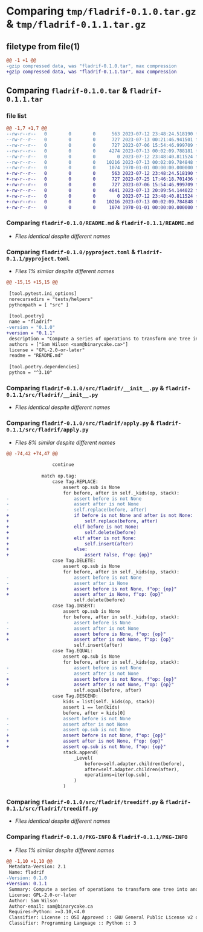 # Comparing `tmp/fladrif-0.1.0.tar.gz` & `tmp/fladrif-0.1.1.tar.gz`

## filetype from file(1)

```diff
@@ -1 +1 @@
-gzip compressed data, was "fladrif-0.1.0.tar", max compression
+gzip compressed data, was "fladrif-0.1.1.tar", max compression
```

## Comparing `fladrif-0.1.0.tar` & `fladrif-0.1.1.tar`

### file list

```diff
@@ -1,7 +1,7 @@
--rw-r--r--   0        0        0      563 2023-07-12 23:48:24.518190 fladrif-0.1.0/README.md
--rw-r--r--   0        0        0      727 2023-07-13 00:21:46.941501 fladrif-0.1.0/pyproject.toml
--rw-r--r--   0        0        0      727 2023-07-06 15:54:46.999709 fladrif-0.1.0/src/fladrif/__init__.py
--rw-r--r--   0        0        0     4274 2023-07-13 00:02:09.788181 fladrif-0.1.0/src/fladrif/apply.py
--rw-r--r--   0        0        0        0 2023-07-12 23:48:40.811524 fladrif-0.1.0/src/fladrif/py.typed
--rw-r--r--   0        0        0    10216 2023-07-13 00:02:09.784848 fladrif-0.1.0/src/fladrif/treediff.py
--rw-r--r--   0        0        0     1074 1970-01-01 00:00:00.000000 fladrif-0.1.0/PKG-INFO
+-rw-r--r--   0        0        0      563 2023-07-12 23:48:24.518190 fladrif-0.1.1/README.md
+-rw-r--r--   0        0        0      727 2023-07-25 17:46:18.701436 fladrif-0.1.1/pyproject.toml
+-rw-r--r--   0        0        0      727 2023-07-06 15:54:46.999709 fladrif-0.1.1/src/fladrif/__init__.py
+-rw-r--r--   0        0        0     4641 2023-07-13 20:09:54.144022 fladrif-0.1.1/src/fladrif/apply.py
+-rw-r--r--   0        0        0        0 2023-07-12 23:48:40.811524 fladrif-0.1.1/src/fladrif/py.typed
+-rw-r--r--   0        0        0    10216 2023-07-13 00:02:09.784848 fladrif-0.1.1/src/fladrif/treediff.py
+-rw-r--r--   0        0        0     1074 1970-01-01 00:00:00.000000 fladrif-0.1.1/PKG-INFO
```

### Comparing `fladrif-0.1.0/README.md` & `fladrif-0.1.1/README.md`

 * *Files identical despite different names*

### Comparing `fladrif-0.1.0/pyproject.toml` & `fladrif-0.1.1/pyproject.toml`

 * *Files 1% similar despite different names*

```diff
@@ -15,15 +15,15 @@
 
 [tool.pytest.ini_options]
 norecursedirs = "tests/helpers"
 pythonpath = [ "src" ]
 
 [tool.poetry]
 name = "fladrif"
-version = "0.1.0"
+version = "0.1.1"
 description = "Compute a series of operations to transform one tree into another"
 authors = ["Sam Wilson <sam@binarycake.ca>"]
 license = "GPL-2.0-or-later"
 readme = "README.md"
 
 [tool.poetry.dependencies]
 python = "^3.10"
```

### Comparing `fladrif-0.1.0/src/fladrif/__init__.py` & `fladrif-0.1.1/src/fladrif/__init__.py`

 * *Files identical despite different names*

### Comparing `fladrif-0.1.0/src/fladrif/apply.py` & `fladrif-0.1.1/src/fladrif/apply.py`

 * *Files 8% similar despite different names*

```diff
@@ -74,42 +74,47 @@
 
                 continue
 
             match op.tag:
                 case Tag.REPLACE:
                     assert op.sub is None
                     for before, after in self._kids(op, stack):
-                        assert before is not None
-                        assert after is not None
-                        self.replace(before, after)
+                        if before is not None and after is not None:
+                            self.replace(before, after)
+                        elif before is not None:
+                            self.delete(before)
+                        elif after is not None:
+                            self.insert(after)
+                        else:
+                            assert False, f"op: {op}"
                 case Tag.DELETE:
                     assert op.sub is None
                     for before, after in self._kids(op, stack):
-                        assert before is not None
-                        assert after is None
+                        assert before is not None, f"op: {op}"
+                        assert after is None, f"op: {op}"
                         self.delete(before)
                 case Tag.INSERT:
                     assert op.sub is None
                     for before, after in self._kids(op, stack):
-                        assert before is None
-                        assert after is not None
+                        assert before is None, f"op: {op}"
+                        assert after is not None, f"op: {op}"
                         self.insert(after)
                 case Tag.EQUAL:
                     assert op.sub is None
                     for before, after in self._kids(op, stack):
-                        assert before is not None
-                        assert after is not None
+                        assert before is not None, f"op: {op}"
+                        assert after is not None, f"op: {op}"
                         self.equal(before, after)
                 case Tag.DESCEND:
                     kids = list(self._kids(op, stack))
                     assert 1 == len(kids)
                     before, after = kids[0]
-                    assert before is not None
-                    assert after is not None
-                    assert op.sub is not None
+                    assert before is not None, f"op: {op}"
+                    assert after is not None, f"op: {op}"
+                    assert op.sub is not None, f"op: {op}"
                     stack.append(
                         _Level(
                             before=self.adapter.children(before),
                             after=self.adapter.children(after),
                             operations=iter(op.sub),
                         )
                     )
```

### Comparing `fladrif-0.1.0/src/fladrif/treediff.py` & `fladrif-0.1.1/src/fladrif/treediff.py`

 * *Files identical despite different names*

### Comparing `fladrif-0.1.0/PKG-INFO` & `fladrif-0.1.1/PKG-INFO`

 * *Files 1% similar despite different names*

```diff
@@ -1,10 +1,10 @@
 Metadata-Version: 2.1
 Name: fladrif
-Version: 0.1.0
+Version: 0.1.1
 Summary: Compute a series of operations to transform one tree into another
 License: GPL-2.0-or-later
 Author: Sam Wilson
 Author-email: sam@binarycake.ca
 Requires-Python: >=3.10,<4.0
 Classifier: License :: OSI Approved :: GNU General Public License v2 or later (GPLv2+)
 Classifier: Programming Language :: Python :: 3
```

